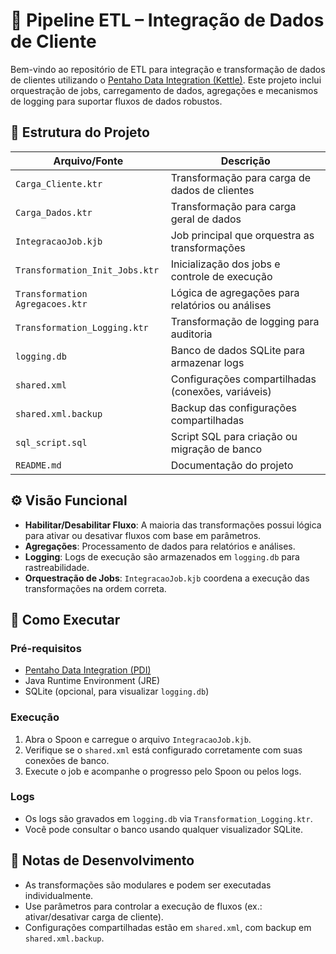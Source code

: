 # 🔄 Pipeline ETL – Integração de Dados de Cliente

Bem-vindo ao repositório de ETL para integração e transformação de dados de clientes utilizando o [Pentaho Data Integration (Kettle)](https://community.hitachivantara.com/s/article/downloads). Este projeto inclui orquestração de jobs, carregamento de dados, agregações e mecanismos de logging para suportar fluxos de dados robustos.

## 📁 Estrutura do Projeto

| Arquivo/Fonte                      | Descrição                                           |
|-----------------------------------|-----------------------------------------------------|
| `Carga_Cliente.ktr`               | Transformação para carga de dados de clientes       |
| `Carga_Dados.ktr`                 | Transformação para carga geral de dados             |
| `IntegracaoJob.kjb`               | Job principal que orquestra as transformações       |
| `Transformation_Init_Jobs.ktr`    | Inicialização dos jobs e controle de execução       |
| `Transformation Agregacoes.ktr`   | Lógica de agregações para relatórios ou análises    |
| `Transformation_Logging.ktr`      | Transformação de logging para auditoria             |
| `logging.db`                      | Banco de dados SQLite para armazenar logs           |
| `shared.xml`                      | Configurações compartilhadas (conexões, variáveis)  |
| `shared.xml.backup`              | Backup das configurações compartilhadas             |
| `sql_script.sql`                  | Script SQL para criação ou migração de banco        |
| `README.md`                       | Documentação do projeto                             |

## ⚙️ Visão Funcional

- **Habilitar/Desabilitar Fluxo**: A maioria das transformações possui lógica para ativar ou desativar fluxos com base em parâmetros.
- **Agregações**: Processamento de dados para relatórios e análises.
- **Logging**: Logs de execução são armazenados em `logging.db` para rastreabilidade.
- **Orquestração de Jobs**: `IntegracaoJob.kjb` coordena a execução das transformações na ordem correta.

## 🚀 Como Executar

### Pré-requisitos

- [Pentaho Data Integration (PDI)](https://sourceforge.net/projects/pentaho/)
- Java Runtime Environment (JRE)
- SQLite (opcional, para visualizar `logging.db`)

### Execução

1. Abra o Spoon e carregue o arquivo `IntegracaoJob.kjb`.
2. Verifique se o `shared.xml` está configurado corretamente com suas conexões de banco.
3. Execute o job e acompanhe o progresso pelo Spoon ou pelos logs.

### Logs

- Os logs são gravados em `logging.db` via `Transformation_Logging.ktr`.
- Você pode consultar o banco usando qualquer visualizador SQLite.

## 🧪 Notas de Desenvolvimento

- As transformações são modulares e podem ser executadas individualmente.
- Use parâmetros para controlar a execução de fluxos (ex.: ativar/desativar carga de cliente).
- Configurações compartilhadas estão em `shared.xml`, com backup em `shared.xml.backup`.
